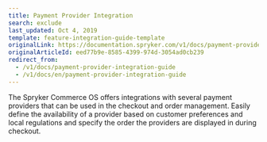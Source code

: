 ```yaml
---
title: Payment Provider Integration
search: exclude
last_updated: Oct 4, 2019
template: feature-integration-guide-template
originalLink: https://documentation.spryker.com/v1/docs/payment-provider-integration-guide
originalArticleId: eed77b9e-8585-4399-974d-3054ad0cb239
redirect_from:
  - /v1/docs/payment-provider-integration-guide
  - /v1/docs/en/payment-provider-integration-guide
---
```


The Spryker Commerce OS offers integrations with several payment providers that can be used in the checkout and order management. Easily define the availability of a provider based on customer preferences and local regulations and specify the order the providers are displayed in during checkout.

